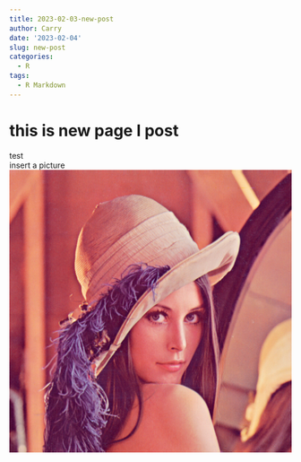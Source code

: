 ```yaml
---
title: 2023-02-03-new-post
author: Carry
date: '2023-02-04'
slug: new-post
categories:
  - R
tags:
  - R Markdown
---
```


# this is new page I post
test<br> 
insert a picture<br>
![this is a test image](images/LenaRGB.tif)
